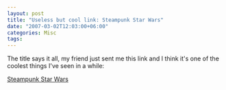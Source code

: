 ```yaml
---
layout: post
title: "Useless but cool link: Steampunk Star Wars"
date: "2007-03-02T12:03:00+06:00"
categories: Misc 
tags: 
---
```


The title says it all, my friend just sent me this link and I think it's one of the coolest things I've seen in a while:

<a href="http://ericpoulton.blogspot.com/search/label/steampunk%20star%20wars">Steampunk Star Wars</a>